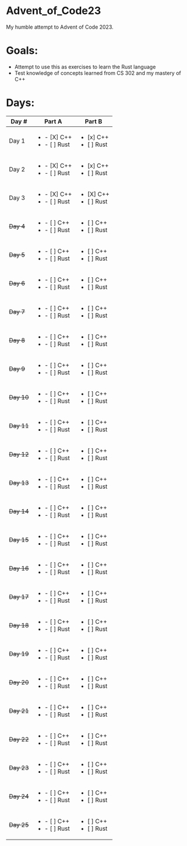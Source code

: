 # Advent_of_Code23
My humble attempt to Advent of Code 2023.

# Goals:
* Attempt to use this as exercises to learn the Rust language
* Test knowledge of concepts learned from CS 302 and my mastery of C++

# **Days**:
|Day #|Part A|Part B|
|-----|------|------|
|Day 1|<ul><li>- [X] C++</li><li>- [ ] Rust</li></ul> |<ul><li>[x] C++</li><li>[ ] Rust</li></ul>|
|Day 2|<ul><li>- [X] C++</li><li>- [ ] Rust</li></ul> |<ul><li>[x] C++</li><li>[ ] Rust</li></ul>|
|Day 3|<ul><li>- [X] C++</li><li>- [ ] Rust</li></ul> |<ul><li>[X] C++</li><li>[ ] Rust</li></ul>|
|~~Day 4~~|<ul><li>- [ ] C++</li><li>- [ ] Rust</li></ul> |<ul><li>[ ] C++</li><li>[ ] Rust</li></ul>|
|~~Day 5~~|<ul><li>- [ ] C++</li><li>- [ ] Rust</li></ul> |<ul><li>[ ] C++</li><li>[ ] Rust</li></ul>|
|~~Day 6~~|<ul><li>- [ ] C++</li><li>- [ ] Rust</li></ul> |<ul><li>[ ] C++</li><li>[ ] Rust</li></ul>|
|~~Day 7~~|<ul><li>- [ ] C++</li><li>- [ ] Rust</li></ul> |<ul><li>[ ] C++</li><li>[ ] Rust</li></ul>|
|~~Day 8~~|<ul><li>- [ ] C++</li><li>- [ ] Rust</li></ul> |<ul><li>[ ] C++</li><li>[ ] Rust</li></ul>|
|~~Day 9~~|<ul><li>- [ ] C++</li><li>- [ ] Rust</li></ul> |<ul><li>[ ] C++</li><li>[ ] Rust</li></ul>|
|~~Day 10~~|<ul><li>- [ ] C++</li><li>- [ ] Rust</li></ul> |<ul><li>[ ] C++</li><li>[ ] Rust</li></ul>|
|~~Day 11~~|<ul><li>- [ ] C++</li><li>- [ ] Rust</li></ul> |<ul><li>[ ] C++</li><li>[ ] Rust</li></ul>|
|~~Day 12~~|<ul><li>- [ ] C++</li><li>- [ ] Rust</li></ul> |<ul><li>[ ] C++</li><li>[ ] Rust</li></ul>|
|~~Day 13~~|<ul><li>- [ ] C++</li><li>- [ ] Rust</li></ul> |<ul><li>[ ] C++</li><li>[ ] Rust</li></ul>|
|~~Day 14~~|<ul><li>- [ ] C++</li><li>- [ ] Rust</li></ul> |<ul><li>[ ] C++</li><li>[ ] Rust</li></ul>|
|~~Day 15~~|<ul><li>- [ ] C++</li><li>- [ ] Rust</li></ul> |<ul><li>[ ] C++</li><li>[ ] Rust</li></ul>|
|~~Day 16~~|<ul><li>- [ ] C++</li><li>- [ ] Rust</li></ul> |<ul><li>[ ] C++</li><li>[ ] Rust</li></ul>|
|~~Day 17~~|<ul><li>- [ ] C++</li><li>- [ ] Rust</li></ul> |<ul><li>[ ] C++</li><li>[ ] Rust</li></ul>|
|~~Day 18~~|<ul><li>- [ ] C++</li><li>- [ ] Rust</li></ul> |<ul><li>[ ] C++</li><li>[ ] Rust</li></ul>|
|~~Day 19~~|<ul><li>- [ ] C++</li><li>- [ ] Rust</li></ul> |<ul><li>[ ] C++</li><li>[ ] Rust</li></ul>|
|~~Day 20~~|<ul><li>- [ ] C++</li><li>- [ ] Rust</li></ul> |<ul><li>[ ] C++</li><li>[ ] Rust</li></ul>|
|~~Day 21~~|<ul><li>- [ ] C++</li><li>- [ ] Rust</li></ul> |<ul><li>[ ] C++</li><li>[ ] Rust</li></ul>|
|~~Day 22~~|<ul><li>- [ ] C++</li><li>- [ ] Rust</li></ul> |<ul><li>[ ] C++</li><li>[ ] Rust</li></ul>|
|~~Day 23~~|<ul><li>- [ ] C++</li><li>- [ ] Rust</li></ul> |<ul><li>[ ] C++</li><li>[ ] Rust</li></ul>|
|~~Day 24~~|<ul><li>- [ ] C++</li><li>- [ ] Rust</li></ul> |<ul><li>[ ] C++</li><li>[ ] Rust</li></ul>|
|~~Day 25~~|<ul><li>- [ ] C++</li><li>- [ ] Rust</li></ul> |<ul><li>[ ] C++</li><li>[ ] Rust</li></ul>|
